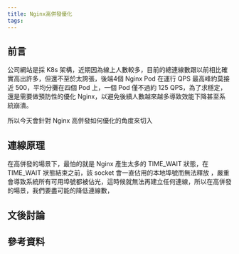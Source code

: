 ```yaml
---
title: Nginx高併發優化
tags:
---
```


## 前言

公司網站是採 K8s 架構，近期因為線上人數較多，目前的總連線數跟以前相比確實高出許多，但還不至於太誇張，後端4個 Nginx Pod 在運行 QPS 最高峰約莫接近 500，平均分攤在四個 Pod 上，一個 Pod 僅不過約 125 QPS，為了求穩定，還是需要做預防性的優化 Nginx，以避免後續人數越來越多導致效能下降甚至系統崩潰。

所以今天會針對 Nginx 高併發如何優化的角度來切入

<!--more-->

## 連線原理

在高併發的場景下，最怕的就是 Nginx 產生太多的 TIME_WAIT 狀態，在 TIME_WAIT 狀態結束之前，該 socket 會一直佔用的本地埠號而無法釋放
，嚴重會導致系統所有可用埠號都被佔光，這時候就無法再建立任何連線，所以在高併發的場景，我們要盡可能的降低連線數，


## 文後討論

## 參考資料
